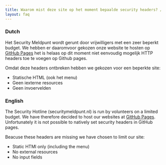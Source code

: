 ```yaml
---
title: Waarom mist deze site op het moment bepaalde security headers? /Why is this site missing certain security headers? 
layout: faq
---
```


### Dutch

Het Security Meldpunt wordt gerunt door vrijwilligers met een zeer beperkt budget. We hebben er daaromvoor gekozen onze website te hosten op [GitHub Pages](https://pages.github.com/) het is helaas op dit moment niet eenvoudig mogelijk HTTP headers toe te voegen op Github pages.

Omdat deze headers ontbreken hebben we gekozen voor een beperkte site:
* Statische HTML (ook het menu)
* Geen iexterne resources
* Geen invoervelden

### English

The Security Hotline (securitymeldpunt.nl) is run by volunteers on a limited budget. We have therefore decided to host our websites at [GitHub Pages](https://pages.github.com/). Unfortunately it is not possible to natively set security headers in GitHub pages. 

Beacuse these headers are missing we have chosen to limit our site:
* Static HTMl only (including the menu)
* No external resources
* No input fields